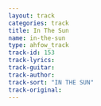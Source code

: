 ```yaml
---
layout: track
categories: track
title: In The Sun
name: in-the-sun
type: ahfow_track
track-id: 153
track-lyrics: 
track-guitar: 
track-author: 
track-sort: "IN THE SUN"
track-original: 
---
```

